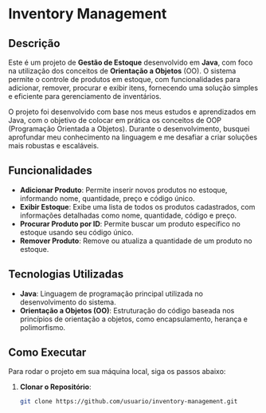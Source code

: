 # Inventory Management

## Descrição

Este é um projeto de **Gestão de Estoque** desenvolvido em **Java**, com foco na utilização dos conceitos de **Orientação a Objetos** (OO). O sistema permite o controle de produtos em estoque, com funcionalidades para adicionar, remover, procurar e exibir itens, fornecendo uma solução simples e eficiente para gerenciamento de inventários.

O projeto foi desenvolvido com base nos meus estudos e aprendizados em Java, com o objetivo de colocar em prática os conceitos de OOP (Programação Orientada a Objetos). Durante o desenvolvimento, busquei aprofundar meu conhecimento na linguagem e me desafiar a criar soluções mais robustas e escaláveis.

## Funcionalidades

- **Adicionar Produto**: Permite inserir novos produtos no estoque, informando nome, quantidade, preço e código único.
- **Exibir Estoque**: Exibe uma lista de todos os produtos cadastrados, com informações detalhadas como nome, quantidade, código e preço.
- **Procurar Produto por ID**: Permite buscar um produto específico no estoque usando seu código único.
- **Remover Produto**: Remove ou atualiza a quantidade de um produto no estoque.

## Tecnologias Utilizadas

- **Java**: Linguagem de programação principal utilizada no desenvolvimento do sistema.
- **Orientação a Objetos (OO)**: Estruturação do código baseada nos princípios de orientação a objetos, como encapsulamento, herança e polimorfismo.

## Como Executar

Para rodar o projeto em sua máquina local, siga os passos abaixo:

1. **Clonar o Repositório**:

   ```bash
   git clone https://github.com/usuario/inventory-management.git
